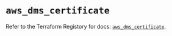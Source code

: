 # `aws_dms_certificate`

Refer to the Terraform Registory for docs: [`aws_dms_certificate`](https://registry.terraform.io/providers/hashicorp/aws/3.76.1/docs/resources/dms_certificate).
